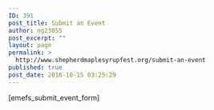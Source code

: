 ```yaml
---
ID: 391
post_title: Submit an Event
author: ng23055
post_excerpt: ""
layout: page
permalink: >
  http://www.shepherdmaplesyrupfest.org/submit-an-event
published: true
post_date: 2016-10-15 03:25:29
---
```

[emefs_submit_event_form]